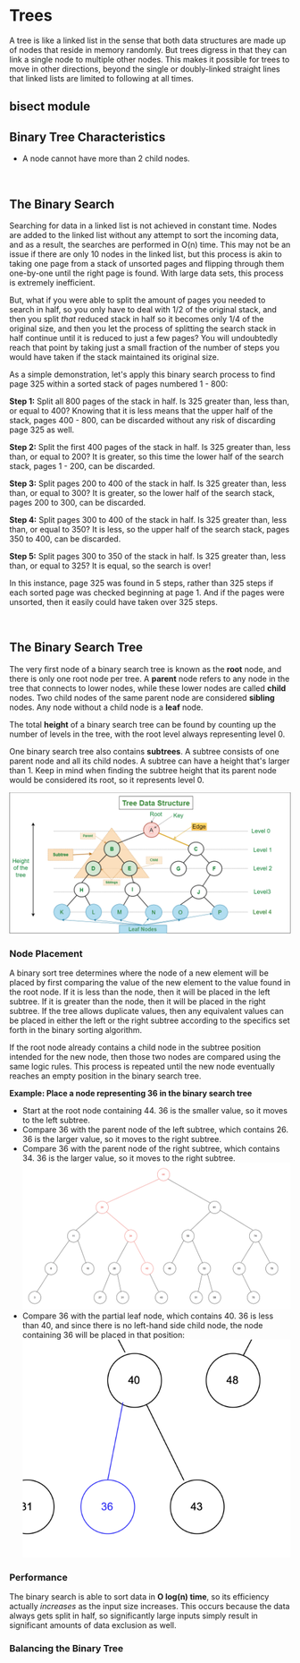 # Trees
A tree is like a linked list in the sense that both data structures are made up of nodes that reside in memory randomly. But trees digress in that they can link a single node to multiple other nodes. This makes it possible for trees to move in other directions, beyond the single or doubly-linked straight lines that linked lists are limited to following at all times.

## bisect module

## Binary Tree Characteristics
* A node cannot have more than 2 child nodes.

&nbsp;
## The Binary Search
Searching for data in a linked list is not achieved in constant time. Nodes are added to the linked list without any attempt to sort the incoming data, and as a result, the searches are performed in O(n) time. This may not be an issue if there are only 10 nodes in the linked list, but this process is akin to taking one page from a stack of unsorted pages and flipping through them one-by-one until the right page is found. With large data sets, this process is extremely inefficient.

But, what if you were able to split the amount of pages you needed to search in half, so you only have to deal with 1/2 of the original stack, and then you split *that* reduced stack in half so it becomes only 1/4 of the original size, and then you let the process of splitting the search stack in half continue until it is reduced to just a few pages? You will undoubtedly reach that point by taking just a small fraction of the number of steps you would have taken if the stack maintained its original size.

As a simple demonstration, let's apply this binary search process to find page 325 within a sorted stack of pages numbered 1 - 800:

**Step 1:** Split all 800 pages of the stack in half. Is 325 greater than, less than, or equal to 400? Knowing that it is less means that the upper half of the stack, pages 400 - 800, can be discarded without any risk of discarding page 325 as well.

**Step 2:** Split the first 400 pages of the stack in half. Is 325 greater than, less than, or equal to 200? It is greater, so this time the lower half of the search stack, pages 1 - 200, can be discarded.

**Step 3:** Split pages 200 to 400 of the stack in half. Is 325 greater than, less than, or equal to 300? It is greater, so the lower half of the search stack, pages 200 to 300, can be discarded.

**Step 4:** Split pages 300 to 400 of the stack in half. Is 325 greater than, less than, or equal to 350? It is less, so the upper half of the search stack, pages 350 to 400, can be discarded.

**Step 5:** Split pages 300 to 350 of the stack in half. Is 325 greater than, less than, or equal to 325? It is equal, so the search is over!

In this instance, page 325 was found in 5 steps, rather than 325 steps if each sorted page was checked beginning at page 1. And if the pages were unsorted, then it easily could have taken over 325 steps.

&nbsp;
## The Binary Search Tree 
The very first node of a binary search tree is known as the **root** node, and there is only one root node per tree. A **parent** node refers to any node in the tree that connects to lower nodes, while these lower nodes are called **child** nodes. Two child nodes of the same parent node are considered **sibling** nodes. Any node without a child node is a **leaf** node. 

The total **height** of a binary search tree can be found by counting up the number of levels in the tree, with the root level always representing level 0. 

One binary search tree also contains **subtrees**. A subtree consists of one parent node and all its child nodes. A subtree can have a height that's larger than 1. Keep in mind when  finding the subtree height that its parent node would be considered its root, so it represents level 0.

![Image of Binary Tree Components](../images/treeComponents.png)



### Node Placement
A binary sort tree determines where the node of a new element will be placed by first comparing the value of the new element to the value found in the root node. If it is less than the node, then it will be placed in the left subtree. If it is greater than the node, then it will be placed in the right subtree. If the tree allows duplicate values, then any equivalent values can be placed in either the left or the right subtree according to the specifics set forth in the binary sorting algorithm. 

If the root node already contains a child node in the subtree position intended for the new node, then those two nodes are compared using the same logic rules. This process is repeated until the new node eventually reaches an empty position in the binary search tree.

**Example: Place a node representing 36 in the binary search tree**
* Start at the root node containing 44. 36 is the smaller value, so it moves to the left subtree.
* Compare 36 with the parent node of the left subtree, which contains 26. 36 is the larger value, so it moves to the right subtree.
* Compare 36 with the parent node of the right subtree, which contains 34. 36 is the larger value, so it moves to the right subtree.
![Node Placement Example](../images/nodePlacement.png)
* Compare 36 with the partial leaf node, which contains 40. 36 is less than 40, and since there is no left-hand side child node, the node containing 36 will be placed in that position:
![After Node Placement Example](../images/nodePlacement_after.png)


### Performance
The binary search is able to sort data in **O log(n) time**, so its efficiency actually *increases* as the input size increases. This occurs because the data always gets split in half, so significantly large inputs simply result in significant amounts of data exclusion as well.

### Balancing the Binary Tree